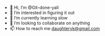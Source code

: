 - 👋 Hi, I’m @Git-done-yall
- 👀 I’m interested in figuring it out
- 🌱 I’m currently learning slow 
- 💞️ I’m looking to collaborate on anything 
- 📫 How to reach me daughteryk@gmail.com

<!---
Git-done-yall/Git-done-yall is a ✨ special ✨ repository because its `README.md` (this file) appears on your GitHub profile.
You can click the Preview link to take a look at your changes.
--->
